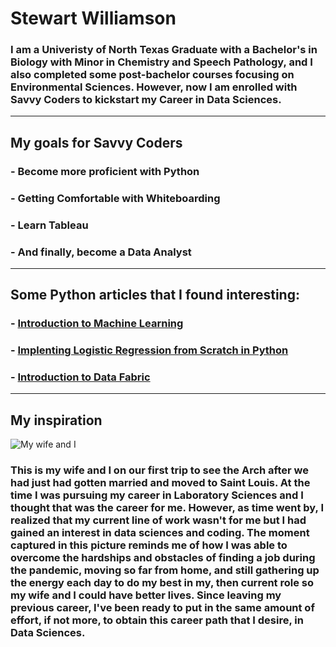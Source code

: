 # Stewart Williamson
### I am a Univeristy of North Texas Graduate with a Bachelor's in Biology with Minor in Chemistry and Speech Pathology, and I also completed some post-bachelor courses focusing on Environmental Sciences. However, now I am enrolled with Savvy Coders to kickstart my Career in Data Sciences.
---
## My goals for Savvy Coders
### - Become more proficient with Python
### - Getting Comfortable with Whiteboarding
### - Learn Tableau
### - And finally, become a Data Analyst
---
## Some Python articles that I found interesting:
### - [Introduction to Machine Learning](https://developer.ibm.com/articles/introduction-to-machine-learning/?mhsrc=ibmsearch_a&mhq=%20Python)
### - [Implenting Logistic Regression from Scratch in Python](https://developer.ibm.com/articles/implementing-logistic-regression-from-scratch-in-python/?mhsrc=ibmsearch_a&mhq=%20Python)
### - [Introduction to Data Fabric](https://developer.ibm.com/articles/introduction-to-data-fabric/?mhsrc=ibmsearch_a&mhq=%20Python)
---
## My inspiration
![My wife and I]("https://www.instagram.com/p/COjVdKlnb_8/?img_index=1")
### This is my wife and I on our first trip to see the Arch after we had just had gotten married and moved to Saint Louis. At the time I was pursuing my career in Laboratory Sciences and I thought that was the career for me. However, as time went by, I realized that my current line of work wasn't for me but I had gained an interest in data sciences and coding. The moment captured in this picture reminds me of how I was able to overcome the hardships and obstacles of finding a job during the pandemic, moving so far from home, and still gathering up the energy each day to do my best in my, then current role so my wife and I could have better lives. Since leaving my previous career, I've been ready to put in the same amount of effort, if not more, to obtain this career path that I desire, in Data Sciences.
